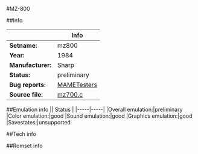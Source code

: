 #MZ-800

##Info

||Info|
|-----|-----|
|**Setname:**|mz800
|**Year:**|1984
|**Manufacturer:**|Sharp
|**Status:**|preliminary
|**Bug reports:**|[MAMETesters](http://mametesters.org/view_all_set.php?type=1&temporary=y&search=mz700.c)
|**Source file:**|[mz700.c](https://github.com/mamedev/mame/blob/master/src/mess/drivers/mz700.c)

##Emulation info
|| Status |
|-----|-----|
|Overall emulation:|preliminary
|Color emulation:|good
|Sound emulation:|good
|Graphics emulation:|good
|Savestates:|unsupported

##Tech info

##Romset info

<!--- START OF EDITED COMMENT DO NOT TOUCH TEXT ABOVE-->
